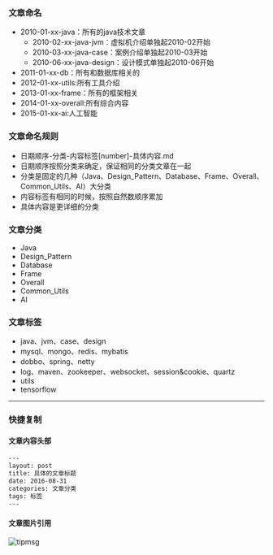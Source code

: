 ### 文章命名
- 2010-01-xx-java：所有的java技术文章
  - 2010-02-xx-java-jvm：虚拟机介绍单独起2010-02开始
  - 2010-03-xx-java-case：案例介绍单独起2010-03开始
  - 2010-06-xx-java-design：设计模式单独起2010-06开始
- 2011-01-xx-db：所有和数据库相关的
- 2012-01-xx-utils:所有工具介绍
- 2013-01-xx-frame：所有的框架相关
- 2014-01-xx-overall:所有综合内容
- 2015-01-xx-ai:人工智能


### 文章命名规则
- 日期顺序-分类-内容标签[number]-具体内容.md
- 日期顺序按照分类来确定，保证相同的分类文章在一起
- 分类是固定的几种（Java、Design_Pattern、Database、Frame、Overall、Common_Utils、AI）大分类
- 内容标签有相同的时候，按照自然数顺序累加
- 具体内容是更详细的分类

### 文章分类
- Java
- Design_Pattern
- Database
- Frame
- Overall
- Common_Utils
- AI

### 文章标签

- java、jvm、case、design
- mysql、mongo、redis、mybatis
- dobbo、spring、netty
- log、maven、zookeeper、websocket、session&cookie、quartz
- utils
- tensorflow

<hr>

### 快捷复制

#### 文章内容头部

```xml
---
layout: post
title: 具体的文章标题
date: 2016-08-31
categories: 文章分类
tags: 标签
---
```

#### 文章图片引用

![tipmsg](/assets/yoting/post/xxx/xxx.png)